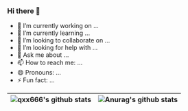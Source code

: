 ### Hi there 👋


- 🔭 I’m currently working on ...
- 🌱 I’m currently learning ...
- 👯 I’m looking to collaborate on ...
- 🤔 I’m looking for help with ...
- 💬 Ask me about ...
- 📫 How to reach me: ...
- 😄 Pronouns: ...
- ⚡ Fun fact: ...


|<img align="center" src="https://github-readme-stats.vercel.app/api?username=qxx666&hide_border=true&show_icons=true&include_all_commits=true&line_height=21&bg_color=0,EC6C6C,FFD479,FFFC79,73FA79&theme=graywhite&locale=cn" alt="qxx666's github stats"/>|<img align="center"  src="https://github-readme-stats.vercel.app/api/top-langs/?username=liyupi&hide_border=true&layout=compact&bg_color=0,73FA79,73FDFF,D783FF&theme=graywhite&locale=cn" alt="Anurag's github stats" />|
| ------------- | ------------- |
